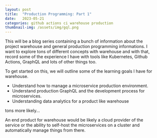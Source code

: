 ```yaml
---
layout: post
title:  "Production Programming: Part 1"
date:   2023-05-21
categories: github actions ci warehouse production
thumbnail-img: /assets/img/gql.png
---
```


This will be a blog series containing a bunch of information about the project warehouse and general production programming informations. I want to explore tons of different concepts with warehouse
and with that, record some of the experience I have with tools like Kubernetes, Github Actions, GraphQL and lots of other things too.


To get started on this, we will outline some of the learning goals I have for warehouse.

- Understand how to manage a microservice production environment.
- Understand production GraphQL and the development process for microservices.
- Understanding data analytics for a product like warehouse

tons more likely...


An end product for warehouse would be likely a cloud provider of the service or the ability to self-host the microservices on a cluster and automatically manage things from there.

